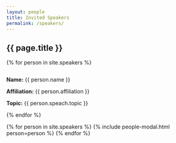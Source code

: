```yaml
---
layout: people
title: Invited Speakers
permalink: /speakers/
---
```


<div class="row">
    <div class="col-sm-12">
        <h2 class="section-heading">{{ page.title }}</h2>
    </div>
</div>
            
{% for person in site.speakers %}
<div class="row" id="speakers">
    <div class="col-sm-10 speakers-item">
        <div class="row">
            <div class="col-sm-2">
                <a href="#{{ person.slug }}" class="speakers-link" data-toggle="modal">
                    <div class="speakers-hover">
                        <div class="speakers-hover-content">
                            <i class="fa fa-plus fa-3x"></i>
                        </div>
                    </div>
                    <img src="{{ person.pic | relative_url }}" class="img-responsive img-centered" alt="">
                </a>
            </div>
            <div class="col-sm-10 speakers-info">
                <p><b>Name:</b> {{ person.name }} </p>
                <p><b>Affiliation:</b> {{ person.affiliation }} </p>
                <p><b>Topic:</b> {{ person.speach.topic }} </p>
            </div>
        </div>
    </div>
    <div class="col-sm-2"></div>
</div>
{% endfor %}

{% for person in site.speakers %}
    {% include people-modal.html person=person %}
{% endfor %}
